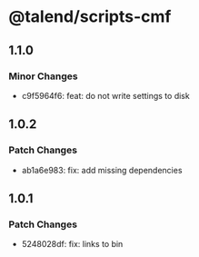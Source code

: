 # @talend/scripts-cmf

## 1.1.0

### Minor Changes

- c9f5964f6: feat: do not write settings to disk

## 1.0.2

### Patch Changes

- ab1a6e983: fix: add missing dependencies

## 1.0.1

### Patch Changes

- 5248028df: fix: links to bin

